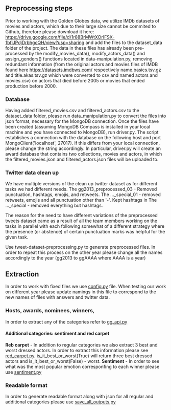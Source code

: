 ## Preprocessing steps
Prior to working with the Golden Globes data, we utilize IMDb datasets of movies and actors, which due to their large size cannot be commited to Github, therefore please download it here: https://drive.google.com/file/d/1r88BrMWtXOrIFSX-1bfiJPdjDrbhgcQH/view?usp=sharing and add the files to the dataset_data folder of the project. The data in these files has already been pre-processed by the modify_movies_data(), modify_actors_data() and assign_genders() functions located in data-manipulation.py, removing redundant information (from the original actors and movies files of IMDB found here https://datasets.imdbws.com/ respectively name.basics.tsv.gz and title.akas.tsv.gz which were converted to csv and named actors and movies.csv) on actors that died before 2005 or movies that ended production before 2000.

### Database
Having added filtered_movies.csv and filtered_actors.csv to the dataset_data folder, please run data_manipulation.py to convert the files into json format, necessary for the MongoDB connection. Once the files have been created (assuming MongoDB Compass is installed in your local machine and you have connected to MongoDB), run driver.py. The script establishes a connection with the database on the following host and port MongoClient('localhost', 27017). If this differs from your local connection, please change the string accordingly. In particular, driver.py will create an award database that contains two collections, movies and actors, in which the filtered_movies.json and filtered_actors.json files will be uploaded to.

### Twitter data clean up
We have multiple versions of the clean up twitter dataset as for different tasks we had different needs. The gg2013_preprocessed_03 - Removed punctuation, hashtags, emojis, and retweets.
The ..._special_01 -  removed retweets, emojis and all punctuation other than '-'. Kept hashtags in
The ..._special - removed everything but hashtags.

The reason for the need to have different variations of the preprocessed tweets dataset came as a result of all the team members working on the tasks in parallel with each following somewhat of a different strategy where the presence (or abstence) of certain punctuation marks was helpful for the given task.

Use tweet-dataset-preprocessing.py to generate preprocessed files. In order to repeat this process on the other year please change all the names accordingly to the year (gg2013 to ggAAAA where AAAA is a year)

## Extraction
In order to work with fixed files we use [config.py](https://github.com/NatDeni/cs337_project1/blob/master/config.py) file. When testing our work on different year please update namings in this file to correspond to the new names of files with answers and twitter data.  
### Hosts, awards, nominees, winners, 
In order to extract any of the categories refer to [gg_api.py](https://github.com/NatDeni/cs337_project1/blob/master/gg_api.py)
#### Additional categories: sentiment and red carpet
**Reb carpet** - In addition to regular categories we also extract 3 best and worst dressed actors. In order to extract this information please see [red_carpet.py](https://github.com/NatDeni/cs337_project1/blob/master/red_carpet.py). is_it_best_or_worst(True) will return three best dressed actors and is_it_best_or_worst(False) - worst. 
**Sentiment** - In order to see what was the most popular emotion corresponfing to each winner please use [sentiment.py](https://github.com/NatDeni/cs337_project1/blob/master/sentiment.py)
### Readable format
In order to generate readable format along with json for all regular and additional categories please use [save_all_outputs.py](https://github.com/NatDeni/cs337_project1/blob/master/save_all_outputs.py)